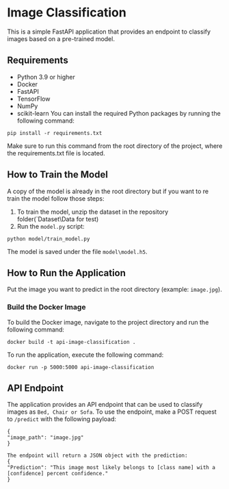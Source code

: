 # Image Classification

This is a simple FastAPI application that provides an endpoint to classify images based on a pre-trained model.


## Requirements
* Python 3.9 or higher
* Docker
* FastAPI
* TensorFlow
* NumPy
* scikit-learn
You can install the required Python packages by running the following command:

```
pip install -r requirements.txt
```
Make sure to run this command from the root directory of the project, where the requirements.txt file is located.

## How to Train the Model
A copy of the model is already in the root directory but if you want to re train the model follow those steps:
1. To train the model, unzip the dataset in the repository folder(`Dataset\Data for test)
2. Run the `model.py` script:

```
python model/train_model.py
```

The model is saved under the file `model\model.h5`.

## How to Run the Application

Put the image you want to predict in the root directory (example: `image.jpg`).


### Build the Docker Image

To build the Docker image, navigate to the project directory and run the following command:

```
docker build -t api-image-classification .
```


To run the application, execute the following command:

```
docker run -p 5000:5000 api-image-classification
```

## API Endpoint

The application provides an API endpoint that can be used to classify images as `Bed, Chair or Sofa`. To use the endpoint, make a POST request to `/predict` with the following payload:
```
{
"image_path": "image.jpg"
}
```

```
The endpoint will return a JSON object with the prediction:
{
"Prediction": "This image most likely belongs to [class name] with a [confidence] percent confidence."
}
```





